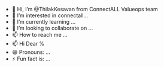 - 👋 Hi, I’m @ThilakKesavan from ConnectALL Valueops team
- 👀 I’m interested in connectall...
- 🌱 I’m currently learning ...
- 💞️ I’m looking to collaborate on ...
- 📫 How to reach me ...
- 📫 Hi Dear %
- 😄 Pronouns: ...
- ⚡ Fun fact is: ...

<!---
ThilakConnectALL/ThilakConnectALL is a ✨ special ✨ repository because its `README.md` (this file) appears on your GitHub profile.
You can click the Preview link to take a look at your changes.
--->
